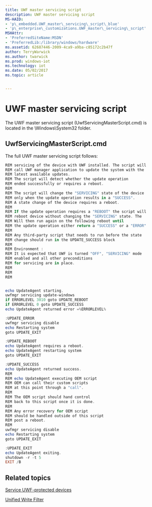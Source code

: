 ```yaml
---
title: UWF master servicing script
description: UWF master servicing script
MS-HAID:
- 'p\_embedded.UWF_master\_servicing\_script\_blue'
- 'p\_enterprise\_customizations.UWF_master\_servicing\_script'
MSHAttr:
- 'PreferredSiteName:MSDN'
- 'PreferredLib:/library/windows/hardware'
ms.assetid: 62687446-2009-4ca9-a9ba-c85172c2b47f
author: TerryWarwick
ms.author: twarwick
ms.prod: windows-iot
ms.technology: iot
ms.date: 05/02/2017
ms.topic: article


---
```

# UWF master servicing script

The UWF master servicing script (UwfServicingMasterScript.cmd) is located in the \\Windows\\System32 folder.

## UwfServicingMasterScript.cmd

The full UWF master servicing script follows:

```powershell
REM servicing of the device with UWF installed. The script will
REM call UWF manager application to update the system with the
REM latest available updates.
REM The script will detect whether the update operation
REM ended successfully or requires a reboot.
REM
REM The script will change the "SERVICING" state of the device
REM only when the update operation results in a "SUCCESS".
REM A state change of the device requires a reboot.
REM
REM If the update operation requires a "REBOOT" the script will
REM reboot device without changing the "SERVICING" state. The
REM Will then run again on the following reboot until
REM the update operation either return a "SUCCESS" or a "ERROR"
REM
REM Any third-party script that needs to run before the state
REM change should run in the UPDATE_SUCCESS block
REM
REM Environment :
REM It is expected that UWF is turned "OFF", "SERVICING" mode
REM enabled and all other preconditions
REM for servicing are in place.
REM
REM
REM


echo UpdateAgent starting.
uwfmgr servicing update-windows
if ERRORLEVEL 3010 goto UPDATE_REBOOT
if ERRORLEVEL 0 goto UPDATE_SUCCESS
echo UpdateAgent returned error =%ERRORLEVEL%

:UPDATE_ERROR
uwfmgr servicing disable
echo Restarting system
goto UPDATE_EXIT

:UPDATE_REBOOT
echo UpdateAgent requires a reboot.
echo UpdateAgent restarting system
goto UPDATE_EXIT

:UPDATE_SUCCESS
echo UpdateAgent returned success.
REM
REM echo UpdateAgent executing OEM script
REM OEM can call their custom scripts
REM at this point through a "call".
REM
REM The OEM script should hand control
REM back to this script once it is done.
REM
REM Any error recovery for OEM script
REM should be handled outside of this script
REM post a reboot.
REM
uwfmgr servicing disable
echo Restarting system
goto UPDATE_EXIT

:UPDATE_EXIT
echo UpdateAgent exiting.
shutdown -r -t 5
EXIT /B
```

## Related topics

[Service UWF-protected devices](service-uwf-protected-devices.md)

[Unified Write Filter](unified-write-filter.md)
